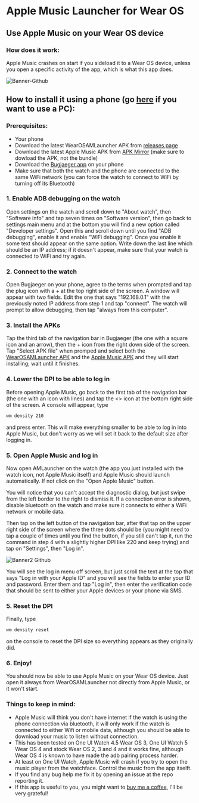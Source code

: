 # Apple Music Launcher for Wear OS

## Use Apple Music on your Wear OS device

### How does it work:
Apple Music crashes on start if you sideload it to a Wear OS device, unless you open a specific activity of the app, which is what this app does.

![Banner-Github](https://github.com/ArturoGC06/WearOSAMLauncher/assets/76574534/a175efca-1c89-4f55-aebd-a37378da8249)

## How to install it using a phone (go [here](https://github.com/ArturoGC06/WearOSAMLauncher/blob/main/PC.md) if you want to use a PC):

### Prerequisites:
- Your phone
- Download the latest WearOSAMLauncher APK from [releases page](https://github.com/ArturoGC06/WearOSAMLauncher/releases)
- Download the latest Apple Music APK from [APK Mirror](https://www.apkmirror.com/apk/apple/apple-music/) (make sure to dowload the APK, not the bundle)
- Download the [Bugjaeger app](https://play.google.com/store/apps/details?id=eu.sisik.hackendebug) on your phone
- Make sure that both the watch and the phone are connected to the same WiFi network (you can force the watch to connect to WiFi by turning off its Bluetooth)

### 1. Enable ADB debugging on the watch
Open settings on the watch and scroll down to "About watch", then "Software info" and tap seven times on "Software version", then go back to settings main menu and at the bottom you will find a new option called "Developer settings". Open this and scroll down until you find "ADB debugging", enable it and enable "WiFi debugging". Once you enable it some text should appear on the same option. Write down the last line which should be an IP address; if it doesn't appear, make sure that your watch is connected to WiFi and try again.

### 2. Connect to the watch
Open Bugjaeger on your phone, agree to the terms when prompted and tap the plug icon with a + at the top right side of the screen. A window will appear with two fields. Edit the one that says "192.168.0.1" with the previously noted IP address from step 1 and tap "connect". The watch will prompt to allow debugging, then tap "always from this computer".

### 3. Install the APKs
Tap the third tab of the navigation bar in Bugjaeger (the one with a square icon and an arrow), then the + icon from the right down side of the screen. Tap "Select APK file" when promped and select both the [WearOSAMLauncher APK](https://github.com/ArturoGC06/WearOSAMLauncher/releases) and the [Apple Music APK](https://www.apkmirror.com/apk/apple/apple-music/) and they will start installing; wait until it finishes.

### 4. Lower the DPI to be able to log in
Before opening Apple Music, go back to the first tab of the navigation bar (the one with an icon with lines) and tap the <> icon at the bottom right side of the screen. A console will appear, type
```cmd
wm density 210
```
and press enter. This will make everything smaller to be able to log in into Apple Music, but don't worry as we will set it back to the default size after logging in.

### 5. Open Apple Music and log in

Now open AMLauncher on the watch (the app you just installed with the watch icon, not Apple Music itself) and Apple Music should launch automatically. If not click on the "Open Apple Music" button.

You will notice that you can't accept the diagnostic dialog, but just swipe from the left border to the right to dismiss it. If a connection error is shown, disable bluetooth on the watch and make sure it connects to either a WiFi network or mobile data.

Then tap on the left button of the navigation bar, after that tap on the upper right side of the screen where the three dots should be (you might need to tap a couple of times until you find the button, if you still can't tap it, run the command in step 4 with a slightly higher DPI like 220 and keep trying) and tap on "Settings", then "Log in".

![Banner2 Github](https://github.com/ArturoGC06/WearOSAMLauncher/assets/76574534/cd33d68b-18d0-4b5a-a21f-174cf2d336fc)

You will see the log in menu off screen, but just scroll the text at the top that says "Log in with your Apple ID" and you will see the fields to enter your ID and password. Enter them and tap "Log in", then enter the verification code that should be sent to either your Apple devices or your phone via SMS.

### 5. Reset the DPI

Finally, type
```cmd
wm density reset
```
on the console to reset the DPI size so everything appears as they originally did.

### 6. Enjoy!

You should now be able to use Apple Music on your Wear OS device. Just open it always from WearOSAMLauncher not directly from Apple Music, or it won't start.

### Things to keep in mind:
- Apple Music will think you don't have internet if the watch is using the phone connection via bluetooth, it will only work if the watch is connected to either Wifi or mobile data, although you should be able to download your music to listen without connection.
- This has been tested on One UI Watch 4.5 Wear OS 3, One UI Watch 5 Wear OS 4 and stock Wear OS 2, 3 and 4 and it works fine, although Wear OS 4 is known to have made the adb pairing process harder.
- At least on One UI Watch, Apple Music will crash if you try to open the music player from the watchface. Control the music from the app itselft.
- If you find any bug help me fix it by opening an issue at the repo reporting it.
- If this app is useful to you, you might want to [buy me a coffee](https://paypal.me/agcarbajo1), I'll be very grateful!
